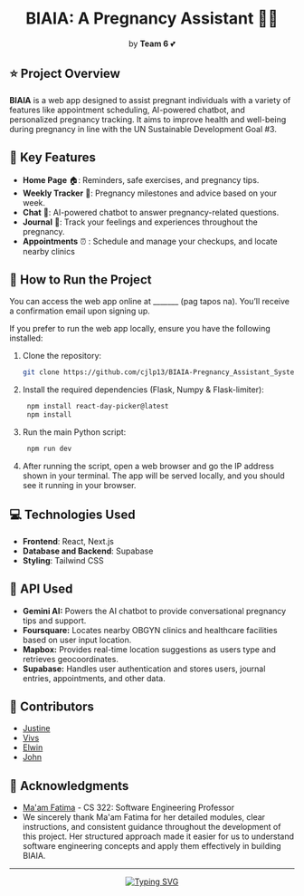 
<h1 align="center">BIAIA: A Pregnancy Assistant 🤰💖</h1>
<p align="center">by <strong>Team 6</strong> 💕</p>

## ⭐ Project Overview
**BIAIA** is a web app designed to assist pregnant individuals with a variety of features like appointment scheduling, AI-powered chatbot, and personalized pregnancy tracking. It aims to improve health and well-being during pregnancy in line with the UN Sustainable Development Goal #3.

## 📱 Key Features
- **Home Page** 🏠: Reminders, safe exercises, and pregnancy tips.
- **Weekly Tracker** 📅: Pregnancy milestones and advice based on your week.
- **Chat** 💬: AI-powered chatbot to answer pregnancy-related questions.
- **Journal** 📓: Track your feelings and experiences throughout the pregnancy.
- **Appointments** ⏰ :  Schedule and manage your checkups, and locate nearby clinics

## 🏃 How to Run the Project
You can access the web app online at _______ (pag tapos na). You’ll receive a confirmation email upon signing up.

If you prefer to run the web app locally, ensure you have the following installed:
1. Clone the repository:

    ```bash
    git clone https://github.com/cjlp13/BIAIA-Pregnancy_Assistant_System
    ```
2. Install the required dependencies (Flask, Numpy & Flask-limiter):
   ```bash
    npm install react-day-picker@latest
    npm install 
    ```
3. Run the main Python script:
   ```bash
    npm run dev
    ```
4. After running the script, open a web browser and go the IP address shown in your terminal.
The app will be served locally, and you should see it running in your browser.


## 💻 Technologies Used
- **Frontend**: React, Next.js
- **Database and Backend**: Supabase
- **Styling**: Tailwind CSS


## 🧬 API Used
* **Gemini AI:** Powers the AI chatbot to provide conversational pregnancy tips and support.
* **Foursquare:** Locates nearby OBGYN clinics and healthcare facilities based on user input location.
* **Mapbox:** Provides real-time location suggestions as users type and retrieves geocoordinates. 
* **Supabase:** Handles user authentication and stores users, journal entries, appointments, and other data.

## 👥 Contributors
* [Justine](https://github.com/cjlp13)
* [Vivs](https://github.com/VivieneGarcia)
* [Elwin](https://github.com/elwintheDEVisor)
* [John](https://github.com/John-Yumul)

## 🌷 Acknowledgments
* [Ma'am Fatima](https://github.com/marieemoiselle) - CS 322: Software Engineering Professor
* We sincerely thank Ma'am Fatima for her detailed modules, clear instructions, and consistent guidance throughout the development of this project. Her structured approach made it easier for us to understand software engineering concepts and apply them effectively in building BIAIA.
---
<p align="center">
  <a href="https://git.io/typing-svg">
    <img src="https://readme-typing-svg.demolab.com?font=&weight=500&size=17&duration=2000&pause=1000&color=F655A63&center=true&vCenter=true&width=435&lines=05+/+07+/+2025" alt="Typing SVG">
  </a>
</p>
